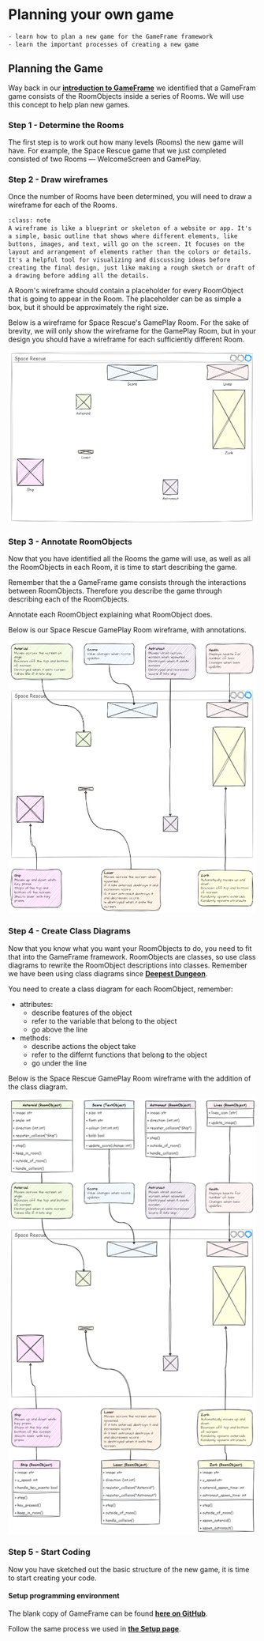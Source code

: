 # Planning your own game

```{topic} In this lesson you will:
- learn how to plan a new game for the GameFrame framework
- learn the important processes of creating a new game
```

## Planning the Game

Way back in our **[introduction to GameFrame](./03_gameframe.md)** we identified that a GameFram game consists of the RoomObjects inside a series of Rooms. We will use this concept to help plan new games.

### Step 1 - Determine the Rooms

The first step is to work out how many levels (Rooms) the new game will have. For example, the Space Rescue game that we just completed consisted of two Rooms &mdash; WelcomeScreen and GamePlay.

### Step 2 - Draw wireframes

Once the number of Rooms have been determined, you will need to draw a wireframe for each of the Rooms.

```{admonition} Wireframes
:class: note
A wireframe is like a blueprint or skeleton of a website or app. It's a simple, basic outline that shows where different elements, like buttons, images, and text, will go on the screen. It focuses on the layout and arrangement of elements rather than the colors or details. It's a helpful tool for visualizing and discussing ideas before creating the final design, just like making a rough sketch or draft of a drawing before adding all the details.
```

A Room's wireframe should contain a placeholder for every RoomObject that is going to appear in the Room. The placeholder can be as simple a box, but it should be approximately the right size.

Below is a wireframe for Space Rescue's GamePlay Room. For the sake of brevity, we will only show the wireframe for the GamePlay Room, but in your design you should have a wireframe for each sufficiently different Room.

![planning_wireframe](./assets/img/planning_wireframe.png)

### Step 3 - Annotate RoomObjects

Now that you have identified all the Rooms the game will use, as well as all the RoomObjects in each Room, it is time to start describing the game.

Remember that the a GameFrame game consists through the interactions between RoomObjects. Therefore you  describe the game through describing each of the RoomObjects.

Annotate each RoomObject explaining what RoomObject does.

Below is our Space Rescue GamePlay Room wireframe, with annotations.

![planning_wirefram_with_annotations](./assets/img/planning_wirefram_with_annotations.png)

### Step 4 - Create Class Diagrams

Now that you know what you want your RoomObjects to do, you need to fit that into the GameFrame framework. RoomObjects are classes, so use class diagrams to rewrite the RoomObject descriptions into classes. Remember we have been using class diagrams since **[Deepest Dungeon](https://damom73.github.io/python-oop-with-deepest-dungeon/stage_1.html#class-diagram)**.

You need to create a class diagram for each RoomObject, remember:

- attributes:
  - describe features of the object
  - refer to the variable that belong to the object
  - go above the line
- methods:
  - describe actions the object take
  - refer to the differnt functions that belong to the object
  - go under the line

Below is the Space Rescue GamePlay Room wireframe with the addition of the class diagram.

![planning _wireframe_with_class_diagrams](./assets/img/planning_wireframe_with_class_diagrams.png)

### Step 5 - Start Coding

Now you have sketched out the basic structure of the new game, it is time to start creating your code.

#### Setup programming environment

The blank copy of GameFrame can be found **[here on GitHub](https://github.com/DamoM73/GameFrame)**.

Follow the same process we used in **[the Setup page](./02_setup.md)**.
